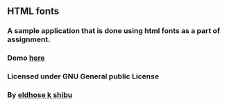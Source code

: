 ## HTML fonts
### A sample application that is done using html fonts as a part of assignment.
### Demo [here](http://eldhose104.github.io/fonts/)
### Licensed under GNU General public License
### By [eldhose k shibu](http://eldhose.me/)